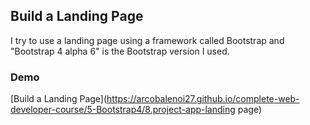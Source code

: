 ## Build a Landing Page 

 I try to use a landing page using a framework called Bootstrap and  "Bootstrap 4 alpha 6"  is the Bootstrap version I used.


### Demo

[Build a Landing Page](https://arcobalenoi27.github.io/complete-web-developer-course/5-Bootstrap4/8.project-app-landing page) 

